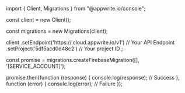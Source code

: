 import { Client, Migrations } from "@appwrite.io/console";

const client = new Client();

const migrations = new Migrations(client);

client
    .setEndpoint('https://<REGION>.cloud.appwrite.io/v1') // Your API Endpoint
    .setProject('5df5acd0d48c2') // Your project ID
;

const promise = migrations.createFirebaseMigration([], '[SERVICE_ACCOUNT]');

promise.then(function (response) {
    console.log(response); // Success
}, function (error) {
    console.log(error); // Failure
});